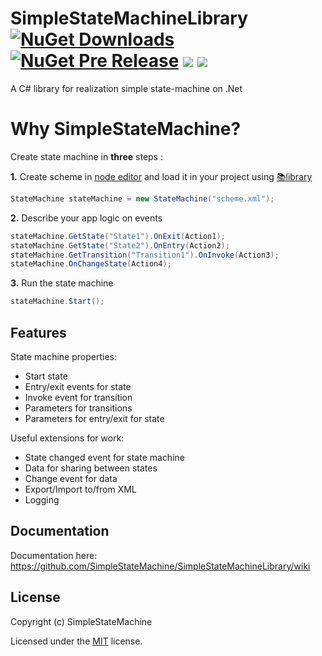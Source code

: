 
# SimpleStateMachineLibrary [![NuGet Downloads](https://img.shields.io/nuget/dt/SimpleStateMachineLibrary)](https://www.nuget.org/packages/SimpleStateMachineLibrary) [![NuGet Pre Release](https://img.shields.io/nuget/vpre/SimpleStateMachineLibrary.svg)](https://www.nuget.org/packages/SimpleStateMachineLibrary) [![](https://img.shields.io/github/stars/SimpleStateMachine/SimpleStateMachineLibrary)](https://github.com/SimpleStateMachine/SimpleStateMachineLibrary) [![](https://img.shields.io/github/license/SimpleStateMachine/SimpleStateMachineLibrary)](https://github.com/SimpleStateMachine/SimpleStateMachineLibrary) 
A C# library for realization simple state-machine on .Net

 # Why SimpleStateMachine?
Create state machine in **three** steps :

**1.** Create scheme in  [node editor](https://github.com/SimpleStateMachine/SimpleStateMachineNodeEditor) and load it in your project using [📚library](https://github.com/SimpleStateMachine/SimpleStateMachineLibrary)
```C#
StateMachine stateMachine = new StateMachine("scheme.xml");
```
**2.** Describe your app logic on events
 ```C#
stateMachine.GetState("State1").OnExit(Action1);
stateMachine.GetState("State2").OnEntry(Action2);
stateMachine.GetTransition("Transition1").OnInvoke(Action3);
stateMachine.OnChangeState(Action4);
```
**3.** Run the state machine
 ```C#
stateMachine.Start();
```
## Features

State machine properties:
* Start state
* Entry/exit events for state
* Invoke event for transition
* Parameters for transitions
* Parameters for entry/exit for state

Useful extensions for work:
* State changed event for state machine
* Data for sharing between states
* Change event for data
* Export/Import to/from XML
* Logging

## Documentation
Documentation here: https://github.com/SimpleStateMachine/SimpleStateMachineLibrary/wiki

## License

Copyright (c) SimpleStateMachine

Licensed under the [MIT](LICENSE) license.

